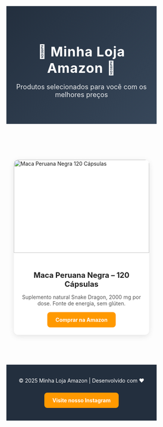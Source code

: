 <!DOCTYPE html>
<html lang="pt-BR">
<head>
  <meta charset="UTF-8" />
  <meta name="viewport" content="width=device-width, initial-scale=1.0" />
  <title>Minha Loja Amazon</title>
  <style>
    * { margin: 0; padding: 0; box-sizing: border-box; }

    body {
      font-family: "Segoe UI", Tahoma, Geneva, Verdana, sans-serif;
      background: #f3f4f6;
      color: #333;
      line-height: 1.6;
    }

    header {
      background: linear-gradient(135deg, #232f3e, #37475a);
      color: white;
      text-align: center;
      padding: 50px 20px;
    }
    header h1 {
      font-size: 36px;
      margin-bottom: 10px;
      letter-spacing: 1px;
    }
    header p {
      font-size: 18px;
      opacity: 0.9;
    }

    .container {
      display: grid;
      grid-template-columns: repeat(auto-fit, minmax(280px, 1fr));
      gap: 25px;
      padding: 40px 20px;
      max-width: 1200px;
      margin: auto;
    }

    .produto {
      background: white;
      border-radius: 12px;
      overflow: hidden;
      box-shadow: 0 4px 15px rgba(0,0,0,0.1);
      transition: transform 0.3s ease, box-shadow 0.3s ease;
    }
    .produto:hover {
      transform: translateY(-8px);
      box-shadow: 0 6px 20px rgba(0,0,0,0.15);
    }
    .produto img {
      width: 100%;
      height: 250px;
      object-fit: cover;
    }
    .produto .info {
      padding: 20px;
      text-align: center;
    }
    .produto h3 {
      font-size: 20px;
      margin-bottom: 10px;
      color: #222;
    }
    .produto p {
      font-size: 14px;
      color: #555;
      margin-bottom: 15px;
    }

    .btn {
      display: inline-block;
      background: #ff9900;
      color: white;
      padding: 12px 22px;
      border-radius: 8px;
      text-decoration: none;
      font-weight: bold;
      transition: background 0.2s ease;
    }
    .btn:hover { background: #e68a00; }

    footer {
      text-align: center;
      background: #232f3e;
      color: white;
      padding: 20px;
      margin-top: 40px;
      font-size: 14px;
    }
    footer a.btn {
      margin-top: 10px;
      display: inline-block;
    }
  </style>
</head>
<body>
  <header>
    <h1>🌟 Minha Loja Amazon 🌟</h1>
    <p>Produtos selecionados para você com os melhores preços</p>
  </header>

  <div class="container">
    <div class="produto">
      <img src="https://images-na.ssl-images-amazon.com/images/I/71kL9hC0SCL._AC_SL1500_.jpg" alt="Maca Peruana Negra 120 Cápsulas" />
      <div class="info">
        <h3>Maca Peruana Negra – 120 Cápsulas</h3>
        <p>Suplemento natural Snake Dragon, 2000 mg por dose. Fonte de energia, sem glúten.</p>
        <a class="btn" href="https://amzn.to/4lH0Het" target="_blank">Comprar na Amazon</a>
      </div>
    </div>
  </div>

  <footer>
    <p>© 2025 Minha Loja Amazon | Desenvolvido com ❤</p>
    <p>
      <a class="btn" href="https://instagram.com/sualoja" target="_blank">Visite nosso Instagram</a>
    </p>
  </footer>
</body>
</html>
